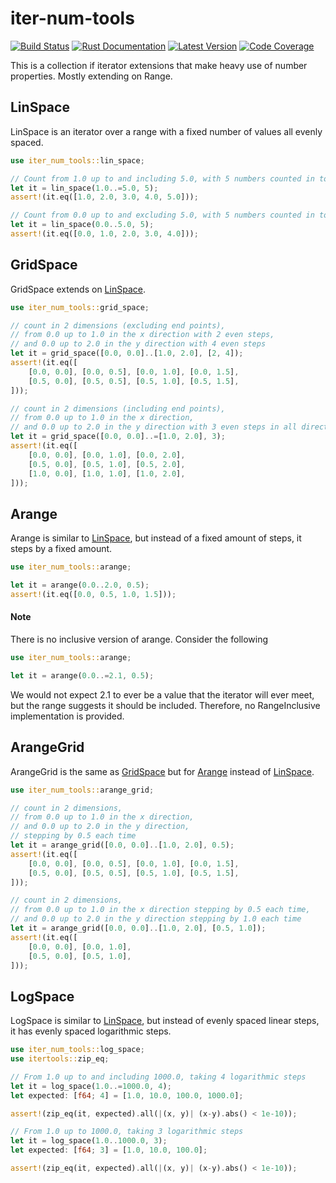 # iter-num-tools

[![Build Status](https://img.shields.io/github/workflow/status/conradludgate/iter-num-tools/coverage/main?style=flat-square)][actions]
[![Rust Documentation](https://img.shields.io/crates/v/iter-num-tools?color=blue&label=docs&style=flat-square)][docs.rs]
[![Latest Version](https://img.shields.io/crates/d/iter-num-tools?style=flat-square)][crates.io]
[![Code Coverage](https://img.shields.io/codecov/c/gh/conradludgate/iter-num-tools?style=flat-square)][codecov]

[actions]: https://github.com/conradludgate/iter-num-tools/actions?query=branch%3Amain
[crates.io]: https://crates.io/crates/iter_num_tools
[docs.rs]: https://docs.rs/iter_num_tools
[codecov]: https://codecov.io/gh/conradludgate/iter-num-tools

This is a collection if iterator extensions that make heavy use of number properties. Mostly extending on Range.

## LinSpace

LinSpace is an iterator over a range with a fixed number of values all evenly spaced.

```rust
use iter_num_tools::lin_space;

// Count from 1.0 up to and including 5.0, with 5 numbers counted in total
let it = lin_space(1.0..=5.0, 5);
assert!(it.eq([1.0, 2.0, 3.0, 4.0, 5.0]));

// Count from 0.0 up to and excluding 5.0, with 5 numbers counted in total
let it = lin_space(0.0..5.0, 5);
assert!(it.eq([0.0, 1.0, 2.0, 3.0, 4.0]));
```

## GridSpace

GridSpace extends on [LinSpace](#linspace).

```rust
use iter_num_tools::grid_space;

// count in 2 dimensions (excluding end points),
// from 0.0 up to 1.0 in the x direction with 2 even steps,
// and 0.0 up to 2.0 in the y direction with 4 even steps
let it = grid_space([0.0, 0.0]..[1.0, 2.0], [2, 4]);
assert!(it.eq([
    [0.0, 0.0], [0.0, 0.5], [0.0, 1.0], [0.0, 1.5],
    [0.5, 0.0], [0.5, 0.5], [0.5, 1.0], [0.5, 1.5],
]));

// count in 2 dimensions (including end points),
// from 0.0 up to 1.0 in the x direction,
// and 0.0 up to 2.0 in the y direction with 3 even steps in all directions
let it = grid_space([0.0, 0.0]..=[1.0, 2.0], 3);
assert!(it.eq([
    [0.0, 0.0], [0.0, 1.0], [0.0, 2.0],
    [0.5, 0.0], [0.5, 1.0], [0.5, 2.0],
    [1.0, 0.0], [1.0, 1.0], [1.0, 2.0],
]));
```

## Arange

Arange is similar to [LinSpace](#linspace), but instead of a fixed amount of steps, it steps by a fixed amount.

```rust
use iter_num_tools::arange;

let it = arange(0.0..2.0, 0.5);
assert!(it.eq([0.0, 0.5, 1.0, 1.5]));
```

#### Note

There is no inclusive version of arange. Consider the following

```rust
use iter_num_tools::arange;

let it = arange(0.0..=2.1, 0.5);
```

We would not expect 2.1 to ever be a value that the iterator will ever meet, but the range suggests it should be included. Therefore, no RangeInclusive implementation is provided.

## ArangeGrid

ArangeGrid is the same as [GridSpace](#gridspace) but for [Arange](#arange) instead of [LinSpace](#linspace).

```rust
use iter_num_tools::arange_grid;

// count in 2 dimensions,
// from 0.0 up to 1.0 in the x direction,
// and 0.0 up to 2.0 in the y direction,
// stepping by 0.5 each time
let it = arange_grid([0.0, 0.0]..[1.0, 2.0], 0.5);
assert!(it.eq([
    [0.0, 0.0], [0.0, 0.5], [0.0, 1.0], [0.0, 1.5],
    [0.5, 0.0], [0.5, 0.5], [0.5, 1.0], [0.5, 1.5],
]));

// count in 2 dimensions,
// from 0.0 up to 1.0 in the x direction stepping by 0.5 each time,
// and 0.0 up to 2.0 in the y direction stepping by 1.0 each time
let it = arange_grid([0.0, 0.0]..[1.0, 2.0], [0.5, 1.0]);
assert!(it.eq([
    [0.0, 0.0], [0.0, 1.0],
    [0.5, 0.0], [0.5, 1.0],
]));
```

## LogSpace

LogSpace is similar to [LinSpace](#linspace), but instead of evenly spaced linear steps, it has evenly spaced logarithmic steps.

```rust
use iter_num_tools::log_space;
use itertools::zip_eq;

// From 1.0 up to and including 1000.0, taking 4 logarithmic steps
let it = log_space(1.0..=1000.0, 4);
let expected: [f64; 4] = [1.0, 10.0, 100.0, 1000.0];

assert!(zip_eq(it, expected).all(|(x, y)| (x-y).abs() < 1e-10));

// From 1.0 up to 1000.0, taking 3 logarithmic steps
let it = log_space(1.0..1000.0, 3);
let expected: [f64; 3] = [1.0, 10.0, 100.0];

assert!(zip_eq(it, expected).all(|(x, y)| (x-y).abs() < 1e-10));
```

